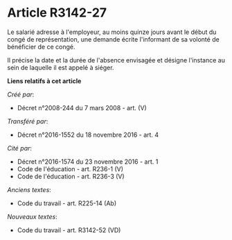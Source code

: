 # Article R3142-27

Le salarié adresse à l'employeur, au moins quinze jours avant le début du congé de représentation, une demande écrite
l'informant de sa volonté de bénéficier de ce congé.

Il précise la date et la durée de l'absence envisagée et désigne l'instance au sein de laquelle il est appelé à siéger.

**Liens relatifs à cet article**

_Créé par_:

  - Décret n°2008-244 du 7 mars 2008 - art. (V)

_Transféré par_:

  - Décret n°2016-1552 du 18 novembre 2016 - art. 4

_Cité par_:

  - Décret n°2016-1574 du 23 novembre 2016 - art. 1
  - Code de l'éducation - art. R236-1 (V)
  - Code de l'éducation - art. R236-3 (V)

_Anciens textes_:

  - Code du travail - art. R225-14 (Ab)

_Nouveaux textes_:

  - Code du travail - art. R3142-52 (VD)

